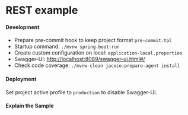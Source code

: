# REST example

#### Development

* Prepare pre-commit hook to keep project format `pre-commit.tpl`
* Startup command: ` ./mvnw spring-boot:run `
* Create custom configuration on local: `application-local.properties`
* Swagger-UI: [http://localhost:8089/swagger-ui.html#/](http://localhost:8080/swagger-ui.html#/)
* Check code coverage: `./mvnw clean jacoco:prepare-agent install`

#### Deployment

Set project active profile to `production` to disable Swagger-UI.


#### Explain the Sample

